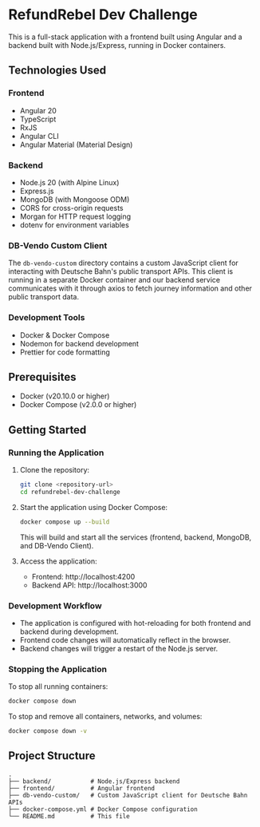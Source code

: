 # RefundRebel Dev Challenge

This is a full-stack application with a frontend built using Angular and a backend built with Node.js/Express, running in Docker containers.

## Technologies Used

### Frontend
- Angular 20
- TypeScript
- RxJS
- Angular CLI
- Angular Material (Material Design)

### Backend
- Node.js 20 (with Alpine Linux)
- Express.js
- MongoDB (with Mongoose ODM)
- CORS for cross-origin requests
- Morgan for HTTP request logging
- dotenv for environment variables

### DB-Vendo Custom Client

The `db-vendo-custom` directory contains a custom JavaScript client for interacting with Deutsche Bahn's public transport APIs. This client is running in a separate Docker container and our backend service communicates with it through axios to fetch journey information and other public transport data.

### Development Tools
- Docker & Docker Compose
- Nodemon for backend development
- Prettier for code formatting

## Prerequisites

- Docker (v20.10.0 or higher)
- Docker Compose (v2.0.0 or higher)

## Getting Started

### Running the Application

1. Clone the repository:
   ```bash
   git clone <repository-url>
   cd refundrebel-dev-challenge
   ```

2. Start the application using Docker Compose:
   ```bash
   docker compose up --build
   ```
   This will build and start all the services (frontend, backend, MongoDB, and DB-Vendo Client).

3. Access the application:
   - Frontend: http://localhost:4200
   - Backend API: http://localhost:3000

### Development Workflow

- The application is configured with hot-reloading for both frontend and backend during development.
- Frontend code changes will automatically reflect in the browser.
- Backend changes will trigger a restart of the Node.js server.

### Stopping the Application

To stop all running containers:
```bash
docker compose down
```

To stop and remove all containers, networks, and volumes:
```bash
docker compose down -v
```

## Project Structure

```
.
├── backend/           # Node.js/Express backend
├── frontend/          # Angular frontend
├── db-vendo-custom/   # Custom JavaScript client for Deutsche Bahn APIs
├── docker-compose.yml # Docker Compose configuration
└── README.md          # This file
```

